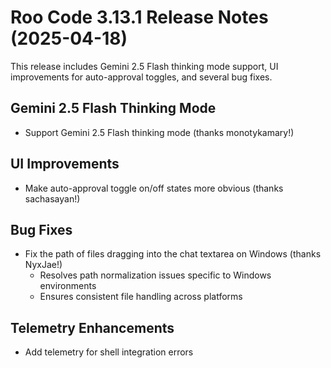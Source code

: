 # Roo Code 3.13.1 Release Notes (2025-04-18)

This release includes Gemini 2.5 Flash thinking mode support, UI improvements for auto-approval toggles, and several bug fixes.

## Gemini 2.5 Flash Thinking Mode
- Support Gemini 2.5 Flash thinking mode (thanks monotykamary!)

## UI Improvements
- Make auto-approval toggle on/off states more obvious (thanks sachasayan!)

## Bug Fixes
- Fix the path of files dragging into the chat textarea on Windows (thanks NyxJae!)
  - Resolves path normalization issues specific to Windows environments
  - Ensures consistent file handling across platforms

## Telemetry Enhancements
- Add telemetry for shell integration errors